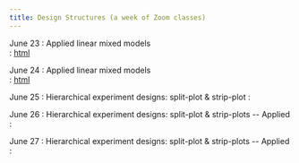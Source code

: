 ```yaml
---
title: Design Structures (a week of Zoom classes)    
---
```


June 23 
: Applied linear mixed models  
  : [html](https://stat720.github.io/summer2025/notes/applied-linear-mixed-models-i.html)

June 24 
: Applied linear mixed models  
  : [html](https://stat720.github.io/summer2025/notes/applied-linear-mixed-models-ii.html)

June 25 
: Hierarchical experiment designs: split-plot & strip-plot 
  : [](#)

June 26 
: Hierarchical experiment designs: split-plot & strip-plots -- Applied 
  : [](#)

June 27
: Hierarchical experiment designs: split-plot & strip-plots -- Applied 
  : [](#)
